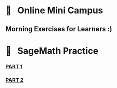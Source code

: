
# &#x1F4D1; &nbsp; Online Mini Campus 
## Morning Exercises for Learners :)

# &#x1F4D1; &nbsp; SageMath Practice

### [PART 1](https://olgabelitskaya.github.io/sage.html)

### [PART 2](https://olgabelitskaya.github.io/sage2.html)
